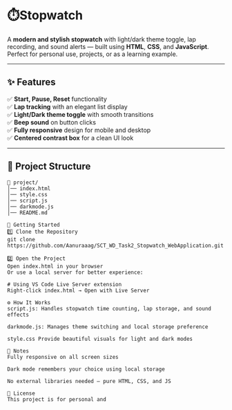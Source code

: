 # ⏱️Stopwatch  

A **modern and stylish stopwatch** with light/dark theme toggle, lap recording, and sound alerts — built using **HTML**, **CSS**, and **JavaScript**.  
Perfect for personal use, projects, or as a learning example.

---

## ✨ Features
✅ **Start, Pause, Reset** functionality  
✅ **Lap tracking** with an elegant list display  
✅ **Light/Dark theme toggle** with smooth transitions  
✅ **Beep sound** on button clicks  
✅ **Fully responsive** design for mobile and desktop  
✅ **Centered contrast box** for a clean UI look  

---

## 📂 Project Structure
```plaintext
📁 project/
│── index.html      
│── style.css        
│── script.js        
│── darkmode.js     
│── README.md        

🚀 Getting Started
1️⃣ Clone the Repository
git clone https://github.com/Aanuraaag/SCT_WD_Task2_Stopwatch_WebApplication.git

2️⃣ Open the Project
Open index.html in your browser
Or use a local server for better experience:

# Using VS Code Live Server extension
Right-click index.html → Open with Live Server

⚙️ How It Works
script.js: Handles stopwatch time counting, lap storage, and sound effects

darkmode.js: Manages theme switching and local storage preference

style.css Provide beautiful visuals for light and dark modes

📌 Notes
Fully responsive on all screen sizes

Dark mode remembers your choice using local storage

No external libraries needed — pure HTML, CSS, and JS

📜 License
This project is for personal and
